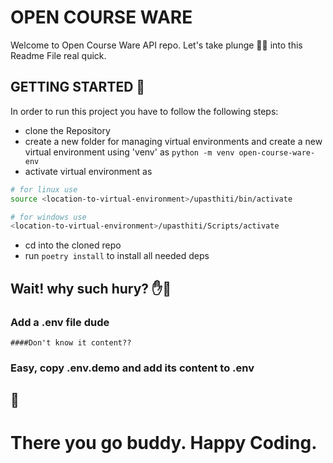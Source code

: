 # OPEN COURSE WARE
  Welcome to Open Course Ware API repo. Let's take plunge 🏊‍♀️ into this Readme File real quick.

## GETTING STARTED 🌊
  In order to run this project you have to follow the following steps:
  - clone the Repository
  - create a new folder for managing virtual environments and create a new virtual environment using 'venv' as `python -m venv open-course-ware-env`
  - activate virtual environment as

  ```zsh
  # for linux use
  source <location-to-virtual-environment>/upasthiti/bin/activate

  # for windows use
  <location-to-virtual-environment>/upasthiti/Scripts/activate
  ```

  - cd into the cloned repo
  - run `poetry install` to install all needed deps

## Wait! why such hury? ✋🛑
  ### Add a .env file dude
    ####Don't know it content??

### Easy, copy .env.demo and add its content to .env

## 🥂
  # There you go buddy. Happy Coding.



